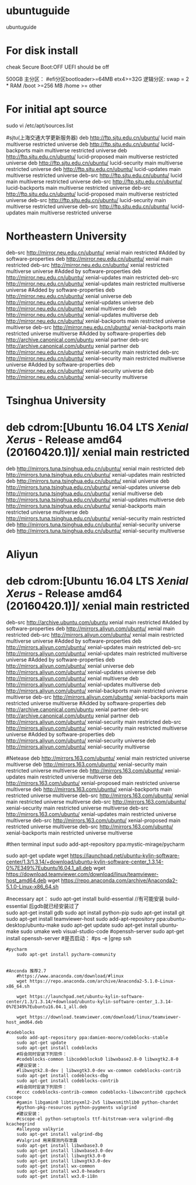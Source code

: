 # ubuntuguide
ubuntuguide

# For disk install
cheak Secure Boot:OFF
UEFI should be off

500GB
主分区：
#efi分区bootloader>=64MB
etx4>=32G
逻辑分区:
swap = 2 * RAM
/boot     >=256 MB
/home   >= other


# For initial apt source
sudo vi /etc/apt/sources.list  

#sjtu(上海交通大学更新服务器)
deb http://ftp.sjtu.edu.cn/ubuntu/ lucid main multiverse restricted universe
deb http://ftp.sjtu.edu.cn/ubuntu/ lucid-backports main multiverse restricted universe
deb http://ftp.sjtu.edu.cn/ubuntu/ lucid-proposed main multiverse restricted universe
deb http://ftp.sjtu.edu.cn/ubuntu/ lucid-security main multiverse restricted universe
deb http://ftp.sjtu.edu.cn/ubuntu/ lucid-updates main multiverse restricted universe
deb-src http://ftp.sjtu.edu.cn/ubuntu/ lucid main multiverse restricted universe
deb-src http://ftp.sjtu.edu.cn/ubuntu/ lucid-backports main multiverse restricted universe
deb-src http://ftp.sjtu.edu.cn/ubuntu/ lucid-proposed main multiverse restricted universe
deb-src http://ftp.sjtu.edu.cn/ubuntu/ lucid-security main multiverse restricted universe
deb-src http://ftp.sjtu.edu.cn/ubuntu/ lucid-updates main multiverse restricted universe  

# Northeastern University
deb-src http://mirror.neu.edu.cn/ubuntu/ xenial main restricted #Added by software-properties
deb http://mirror.neu.edu.cn/ubuntu/ xenial main restricted
deb-src http://mirror.neu.edu.cn/ubuntu/ xenial restricted multiverse universe #Added by software-properties
deb http://mirror.neu.edu.cn/ubuntu/ xenial-updates main restricted
deb-src http://mirror.neu.edu.cn/ubuntu/ xenial-updates main restricted multiverse universe #Added by software-properties
deb http://mirror.neu.edu.cn/ubuntu/ xenial universe
deb http://mirror.neu.edu.cn/ubuntu/ xenial-updates universe
deb http://mirror.neu.edu.cn/ubuntu/ xenial multiverse
deb http://mirror.neu.edu.cn/ubuntu/ xenial-updates multiverse
deb http://mirror.neu.edu.cn/ubuntu/ xenial-backports main restricted universe multiverse
deb-src http://mirror.neu.edu.cn/ubuntu/ xenial-backports main restricted universe multiverse #Added by software-properties
deb http://archive.canonical.com/ubuntu xenial partner
deb-src http://archive.canonical.com/ubuntu xenial partner
deb http://mirror.neu.edu.cn/ubuntu/ xenial-security main restricted
deb-src http://mirror.neu.edu.cn/ubuntu/ xenial-security main restricted multiverse universe #Added by software-properties
deb http://mirror.neu.edu.cn/ubuntu/ xenial-security universe
deb http://mirror.neu.edu.cn/ubuntu/ xenial-security multiverse


# Tsinghua University
# deb cdrom:[Ubuntu 16.04 LTS _Xenial Xerus_ - Release amd64 (20160420.1)]/ xenial main restricted
deb http://mirrors.tuna.tsinghua.edu.cn/ubuntu/ xenial main restricted
deb http://mirrors.tuna.tsinghua.edu.cn/ubuntu/ xenial-updates main restricted
deb http://mirrors.tuna.tsinghua.edu.cn/ubuntu/ xenial universe
deb http://mirrors.tuna.tsinghua.edu.cn/ubuntu/ xenial-updates universe
deb http://mirrors.tuna.tsinghua.edu.cn/ubuntu/ xenial multiverse
deb http://mirrors.tuna.tsinghua.edu.cn/ubuntu/ xenial-updates multiverse
deb http://mirrors.tuna.tsinghua.edu.cn/ubuntu/ xenial-backports main restricted universe multiverse
deb http://mirrors.tuna.tsinghua.edu.cn/ubuntu/ xenial-security main restricted
deb http://mirrors.tuna.tsinghua.edu.cn/ubuntu/ xenial-security universe
deb http://mirrors.tuna.tsinghua.edu.cn/ubuntu/ xenial-security multiverse


# Aliyun
# deb cdrom:[Ubuntu 16.04 LTS _Xenial Xerus_ - Release amd64 (20160420.1)]/ xenial main restricted
deb-src http://archive.ubuntu.com/ubuntu xenial main restricted #Added by software-properties
deb http://mirrors.aliyun.com/ubuntu/ xenial main restricted
deb-src http://mirrors.aliyun.com/ubuntu/ xenial main restricted multiverse universe #Added by software-properties
deb http://mirrors.aliyun.com/ubuntu/ xenial-updates main restricted
deb-src http://mirrors.aliyun.com/ubuntu/ xenial-updates main restricted multiverse universe #Added by software-properties
deb http://mirrors.aliyun.com/ubuntu/ xenial universe
deb http://mirrors.aliyun.com/ubuntu/ xenial-updates universe
deb http://mirrors.aliyun.com/ubuntu/ xenial multiverse
deb http://mirrors.aliyun.com/ubuntu/ xenial-updates multiverse
deb http://mirrors.aliyun.com/ubuntu/ xenial-backports main restricted universe multiverse
deb-src http://mirrors.aliyun.com/ubuntu/ xenial-backports main restricted universe multiverse #Added by software-properties
deb http://archive.canonical.com/ubuntu xenial partner
deb-src http://archive.canonical.com/ubuntu xenial partner
deb http://mirrors.aliyun.com/ubuntu/ xenial-security main restricted
deb-src http://mirrors.aliyun.com/ubuntu/ xenial-security main restricted multiverse universe #Added by software-properties
deb http://mirrors.aliyun.com/ubuntu/ xenial-security universe
deb http://mirrors.aliyun.com/ubuntu/ xenial-security multiverse


#Netease
deb http://mirrors.163.com/ubuntu/ xenial main restricted universe multiverse
deb http://mirrors.163.com/ubuntu/ xenial-security main restricted universe multiverse
deb http://mirrors.163.com/ubuntu/ xenial-updates main restricted universe multiverse
deb http://mirrors.163.com/ubuntu/ xenial-proposed main restricted universe multiverse
deb http://mirrors.163.com/ubuntu/ xenial-backports main restricted universe multiverse
deb-src http://mirrors.163.com/ubuntu/ xenial main restricted universe multiverse
deb-src http://mirrors.163.com/ubuntu/ xenial-security main restricted universe multiverse
deb-src http://mirrors.163.com/ubuntu/ xenial-updates main restricted universe multiverse
deb-src http://mirrors.163.com/ubuntu/ xenial-proposed main restricted universe multiverse
deb-src http://mirrors.163.com/ubuntu/ xenial-backports main restricted universe multiverse




#then terminal input 
sudo add-apt-repository ppa:mystic-mirage/pycharm



sudo apt-get update 
wget https://launchpad.net/ubuntu-kylin-software-center/1.3/1.3.14/+download/ubuntu-kylin-software-center_1.3.14-0%7E349%7Eubuntu16.04.1_all.deb
wget https://download.teamviewer.com/download/linux/teamviewer-host_amd64.deb
wget https://repo.anaconda.com/archive/Anaconda2-5.1.0-Linux-x86_64.sh

#necessary apt：
	sudo apt-get install build-essential //有可能安装 build-essential 后gdb就已经安装过了  
	sudo apt-get install gdb 
	sudo apt install python-pip
	sudo apt-get install git
	sudo apt-get install teamviewer-host
	sudo add-apt-repository ppa:ubuntu-desktop/ubuntu-make
	sudo apt-get update
	sudo apt-get install ubuntu-make
	sudo umake web visual-studio-code
	#openssh-server
		sudo apt-get install openssh-server
		#是否启动：
		#ps -e |grep ssh

	
	
	
	#pycharm 
		sudo apt-get install pycharm-community
	
	
	#Anconda 推荐2.7
		#https://www.anaconda.com/download/#linux
		wget https://repo.anaconda.com/archive/Anaconda2-5.1.0-Linux-x86_64.sh		
		
		wget https://launchpad.net/ubuntu-kylin-software-center/1.3/1.3.14/+download/ubuntu-kylin-software-center_1.3.14-0%7E349%7Eubuntu16.04.1_all.deb

		wget https://download.teamviewer.com/download/linux/teamviewer-host_amd64.deb
	
	#codeblocks
		sudo add-apt-repository ppa:damien-moore/codeblocks-stable  
		sudo apt-get update  
		sudo apt-get install codeblocks  
		#将会同时安装下列软件：  
		#codeblocks-common libcodeblocks0 libwxbase2.8-0 libwxgtk2.8-0  
		#建议安装：  
		#libwxgtk2.8-dev | libwxgtk3.0-dev wx-common codeblocks-contrib   
		sudo apt-get install codeblocks-dbg  
		sudo apt-get install codeblocks-contrib  
		#将会同时安装下列软件：  
		#cccc codeblocks-contrib-common codeblocks-libwxcontrib0 cppcheck cscope  
		#gamin libgamin0 libtinyxml2-2v5 libwxsmithlib0 python-chardet  
		#python-pkg-resources python-pygments valgrind  
		#建议安装：  
		#cscope-el python-setuptools ttf-bitstream-vera valgrind-dbg kcachegrind  
		#alleyoop valkyrie   
		sudo apt-get install valgrind-dbg  
		#Valgrind 用来探测内存泄露 
		sudo apt-get install libwxbase3.0  
		sudo apt-get install libwxbase3.0-dev  
		sudo apt-get install libwxgtk3.0-0  
		sudo apt-get install libwxgtk3.0-dev  
		sudo apt-get install wx-common  
		sudo apt-get install wx3.0-headers  
		sudo apt-get install wx3.0-i18n
	
	
	
	


